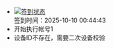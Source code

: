 - [![签到状态](https://github.com/womade/Cloud189-Actions/actions/workflows/main.yml/badge.svg?branch=main)](https://github.com/womade/Cloud189-Actions/actions/workflows/main.yml) <br> 签到时间：2025-10-10 00:44:43
- 开始执行帐号1
- 设备ID不存在，需要二次设备校验

